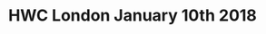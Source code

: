---
title: HWC London January 10th 2018
start: 2018-01-13T18:30:00+00:00
end: 2018-01-13T20:30:00+00:00
venue: thehub-coventgarden
eventbrite: 41791326984
photo:
requirements: "<p>Join us anytime from 18:00 onwards at Proven Dough cafe below Hub by Premier Inn hotel in Covent Garden. The main event starts at 18:30 with a writing hour followed by discussion, show and tell. Look out for <a href='https://calumryan.com'>Calum Ryan</a> the organiser usually wearing an IndieWeb t-shirt and stickered laptop.</p><p>There are a few different ways you can register for Homebrew Website Club London:</p>"
description: "Demos of personal websites and the opportunity to create, update or experiment on your personal website"
---